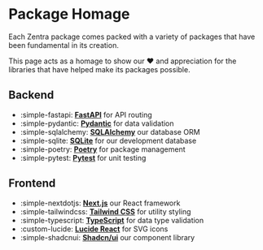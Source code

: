# Package Homage

Each Zentra package comes packed with a variety of packages that have been fundamental in its creation. 

This page acts as a homage to show our :heart: and appreciation for the libraries that have helped make its packages possible.

## Backend

<div class="grid cards" markdown>

-   :simple-fastapi: [**FastAPI**](https://fastapi.tiangolo.com/) for API routing
-   :simple-pydantic: [**Pydantic**](https://docs.pydantic.dev/latest/) for data validation
-   :simple-sqlalchemy: [**SQLAlchemy**](https://www.sqlalchemy.org/) our database ORM
-   :simple-sqlite: [**SQLite**](https://www.sqlite.org/) for our development database
-   :simple-poetry: [**Poetry**](https://python-poetry.org/) for package management
-   :simple-pytest: [**Pytest**](https://docs.pytest.org/) for unit testing

</div>

## Frontend

<div class="grid cards" markdown>

-   :simple-nextdotjs: [**Next.js**](https://nextjs.org/) our React framework
-   :simple-tailwindcss: [**Tailwind CSS**](https://tailwindcss.com/) for utility styling
-   :simple-typescript: [**TypeScript**](https://www.typescriptlang.org/) for data type validation
-   :custom-lucide: [**Lucide React**](https://lucide.dev/) for SVG icons
-   :simple-shadcnui: [**Shadcn/ui**](https://ui.shadcn.com/) our component library

</div>
